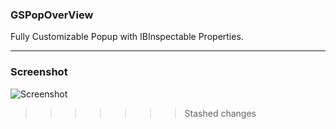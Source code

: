
### GSPopOverView
Fully Customizable Popup with IBInspectable Properties.


----------


### Screenshot
![Screenshot](https://rawgit.com/Gurdeep0602/GSPopOverView/master/GSPopOverView_Screenshot.png)
>>>>>>> Stashed changes
